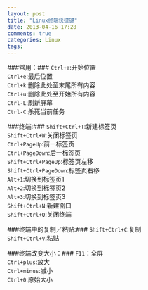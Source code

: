 ```yaml
---
layout: post
title: "Linux终端快捷键"
date: 2013-04-16 17:28
comments: true
categories: Linux
tags: 
---
```

###常用：###
`Ctrl+a`:开始位置    
`Ctrl+e`:最后位置    
`Ctrl+k`:删除此处至末尾所有内容    
`Ctrl+u`:删除此处至开始所有内容    
`Ctrl-L`:刷新屏幕    
`Ctrl-C`:杀死当前任务    

###终端:###
`Shift+Ctrl+T`:新建标签页    
`Shift+Ctrl+W`:关闭标签页    
`Ctrl+PageUp`:前一标签页    
`Ctrl+PageDown`:后一标签页    
`Shift+Ctrl+PageUp`:标签页左移    
`Shift+Ctrl+PageDown`:标签页右移    
`Alt+1`:切换到标签页1    
`Alt+2`:切换到标签页2    
`Alt+3`:切换到标签页3    
`Shift+Ctrl+N`:新建窗口    
`Shift+Ctrl+Q`:关闭终端    

###终端中的复制／粘贴:###
`Shift+Ctrl+C`:复制    
`Shift+Ctrl+V`:粘贴    

###终端改变大小：###
`F11`：全屏    
`Ctrl+plus`:放大    
`Ctrl+minus`:减小    
`Ctrl+0`:原始大小    
